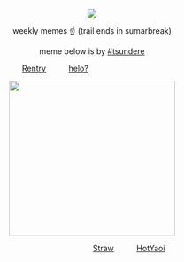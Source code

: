
<div id="header" align="center">

![](https://komarev.com/ghpvc/?username=destroy-boys&style=plastic&color=lightgrey&label=_baes_&base=1000)

<div id="header" align="center">

weekly memes ☝️ (trail ends in sumarbreak)

meme below is by [#tsundere](https://github.com/Ioonatic)

<div id="header" align="center">

[Rentry](https://rentry.co/lordless)⠀⠀⠀⠀[helo?](https://atiny.fandom.com/wiki/Mingi)⠀⠀⠀⠀⠀⠀⠀⠀⠀⠀⠀⠀⠀

<div id="header" align="center">

<img src=https://i.postimg.cc/vmw5Fm7X/Screenshot-20250511-162131-Discord.jpg width="300" height="280">

<div id="header" align="center">

⠀⠀⠀⠀⠀⠀⠀⠀⠀⠀⠀⠀⠀[Straw](https://4megz.straw.page)⠀⠀⠀⠀[HotYaoi](https://github.com/5uguru)
